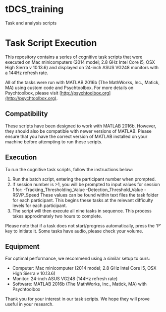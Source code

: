 # tDCS_training
Task and analysis scripts 

# Task Script Execution

This repository contains a series of cognitive task scripts that were executed on Mac minicomputers (2014 model; 2.8 GHz Intel Core i5, OSX High Sierra v 10.13.6) and displayed on 24-inch ASUS VG248 monitors with a 144Hz refresh rate.

All of the tasks were run with MATLAB 2016b (The MathWorks, Inc., Matick, MA) using custom code and Psychtoolbox. For more details on Psychtoolbox, please visit [http://psychtoolbox.org](http://psychtoolbox.org).

## Compatibility

These scripts have been designed to work with MATLAB 2016b. However, they should also be compatible with newer versions of MATLAB. Please ensure that you have the correct version of MATLAB installed on your machine before attempting to run these scripts.

## Execution

To run the cognitive task scripts, follow the instructions below:

1. Run the batch script, entering the participant number when prompted.
2. If session number is >1, you will be prompted to input values for session 1 for:
    -Tracking_Thresholding_Value
    -Detection_Threshold_Value 
    -RSVP_Speed
   These values can be found within text files the task folder for each participant. This begins these tasks at the relevant difficulty levels for each participant.
3. The script will then execute all nine tasks in sequence. This process takes approximately two hours to complete.

Please note that if a task does not start/progress automatically, press the 'P' key to initiate it.
Some tasks have audio, please check your volume.

## Equipment

For optimal performance, we recommend using a similar setup to ours:

- Computer: Mac minicomputer (2014 model; 2.8 GHz Intel Core i5, OSX High Sierra v 10.13.6)
- Monitor: 24-inch ASUS VG248 (144Hz refresh rate)
- Software: MATLAB 2016b (The MathWorks, Inc., Matick, MA) with Psychtoolbox

Thank you for your interest in our task scripts. We hope they will prove useful in your research.
